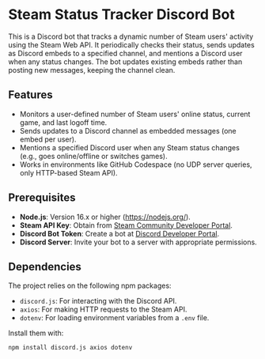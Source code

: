 # Steam Status Tracker Discord Bot

This is a Discord bot that tracks a dynamic number of Steam users' activity using the Steam Web API. It periodically checks their status, sends updates as Discord embeds to a specified channel, and mentions a Discord user when any status changes. The bot updates existing embeds rather than posting new messages, keeping the channel clean.

## Features
- Monitors a user-defined number of Steam users' online status, current game, and last logoff time.
- Sends updates to a Discord channel as embedded messages (one embed per user).
- Mentions a specified Discord user when any Steam status changes (e.g., goes online/offline or switches games).
- Works in environments like GitHub Codespace (no UDP server queries, only HTTP-based Steam API).

## Prerequisites
- **Node.js**: Version 16.x or higher (https://nodejs.org/).
- **Steam API Key**: Obtain from [Steam Community Developer Portal](https://steamcommunity.com/dev/apikey).
- **Discord Bot Token**: Create a bot at [Discord Developer Portal](https://discord.com/developers/applications).
- **Discord Server**: Invite your bot to a server with appropriate permissions.

## Dependencies
The project relies on the following npm packages:
- `discord.js`: For interacting with the Discord API.
- `axios`: For making HTTP requests to the Steam API.
- `dotenv`: For loading environment variables from a `.env` file.

Install them with:
```bash
npm install discord.js axios dotenv